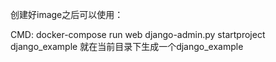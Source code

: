 创建好image之后可以使用：

 CMD: docker-compose run web django-admin.py startproject django_example
 就在当前目录下生成一个django_example
 